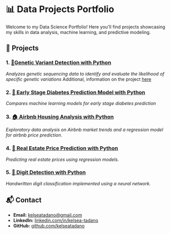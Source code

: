 # 📊 Data Projects Portfolio

Welcome to my Data Science Portfolio! Here you'll find projects showcasing my skills in data analysis, machine learning, and predictive modeling.

## 🔎 Projects

### 1.   [🧬Genetic Variant Detection with Python](./Genetic_Variant_Caller_Project.ipynb)
*Analyzes genetic sequencing data to identify and evaluate the likelihood of specific genetic variations*
Additional, information on the project [here](./Genetic_Variant_Caller.pdf)
### 2. [🏥 Early Stage Diabetes Prediction Model with Python](./Early_Stage_Diabetes_Prediction.ipynb)
*Compares machine learning models for early stage diabetes prediction*
### 3. [🏠 Airbnb Housing Analysis with Python](./AirbnbHousing.ipynb)
*Exploratory data analysis on Airbnb market trends and a regression model for airbnb price prediction.*
### 4. [🏡 Real Estate Price Prediction with Python](./real_estate_price_prediction_project.ipynb)
*Predicting real estate prices using regression models.*
### 5. [🔢 Digit Detection with Python](./Digit%20Detection.ipynb)
*Handwritten digit classification implemented using a neural network.*
## 📬 Contact
- **Email:** kelseatadano@gmail.com  
- **LinkedIn:** [linkedin.com/in/kelsea-tadano](https://linkedin.com/in/kelsea-tadano)  
- **GitHub:** [github.com/kelseatadano](https://github.com/kelseatadano)

  
